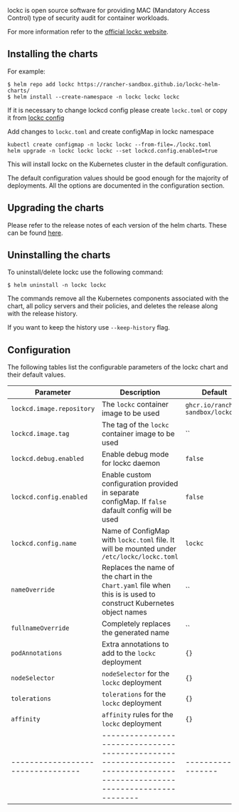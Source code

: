 lockc is open source software for providing MAC (Mandatory Access Control) type of security audit for container workloads.

For more information refer to the [official lockc website](https://rancher-sandbox.github.io/lockc/).

## Installing the charts


For example:
```console
$ helm repo add lockc https://rancher-sandbox.github.io/lockc-helm-charts/
$ helm install --create-namespace -n lockc lockc lockc
```

If it is necessary to change lockcd config please create `lockc.toml` or copy it from
[lockc config](https://github.com/rancher-sandbox/lockc/blob/main/contrib/etc/lockc/lockc.toml)

Add changes to `lockc.toml` and create configMap in lockc namespace
```console
kubectl create configmap -n lockc lockc --from-file=./lockc.toml
helm upgrade -n lockc lockc lockc --set lockcd.config.enabled=true
```

This will install lockc on the Kubernetes cluster in the default configuration.

The default configuration values should be good enough for the majority of
deployments. All the options are documented in the configuration section.

## Upgrading the charts

Please refer to the release notes of each version of the helm charts.
These can be found [here](https://github.com/rancher-sandbox/lockc-helm-charts/releases).

## Uninstalling the charts

To uninstall/delete lockc use the following
command:

```console
$ helm uninstall -n lockc lockc
```

The commands remove all the Kubernetes components associated with the chart, all
policy servers and their policies, and deletes the release along with the release
history.

If you want to keep the history use `--keep-history` flag.

## Configuration

The following tables list the configurable parameters of the lockc
chart and their default values.

| Parameter                        | Description                                                                                                              | Default             |
| ---------------------------------| ------------------------------------------------------------------------------------------------------------------------ | ------------------- |
| `lockcd.image.repository`        | The `lockc` container image to be used                                                                       | `ghcr.io/rancher-sandbox/lockc` |
| `lockcd.image.tag`               | The tag of the `lockc` container image to be used                                                                        | ``                  |
| `lockcd.debug.enabled`           | Enable debug mode for lockc daemon                                                                                       | `false`             |
| `lockcd.config.enabled`          | Enable custom configuration provided in separate configMap. If `false` dafault config will be used                       | `false`             |
| `lockcd.config.name`             | Name of ConfigMap with `lockc.toml` file. It will be mounted under `/etc/lockc/lockc.toml`                               | `lockc`             |
| `nameOverride`                   | Replaces the name of the chart in the `Chart.yaml` file when this is is used to construct Kubernetes object names        | ``                  |
| `fullnameOverride`               | Completely replaces the generated name                                                                                   | ``                  |
| `podAnnotations`                 | Extra annotations to add to the `lockc` deployment                                                                       | `{}`                |
| `nodeSelector`                   | `nodeSelector` for the `lockc` deployment                                                                                | `{}`                |
| `tolerations`                    | `tolerations` for the `lockc` deployment                                                                                 | `{}`                |
| `affinity`                       | `affinity` rules for the `lockc` deployment                                                                              | `{}`                |
| ---------------------------------| ------------------------------------------------------------------------------------------------------------------------ | ------------------- |

